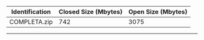 
| Identification         | Closed Size (Mbytes)            |            Open Size (Mbytes) |
|------------------------|---------------------------------|-------------------------------|
| COMPLETA.zip | 742 | 3075 |
-------------------------------------------------------------------------------------------
